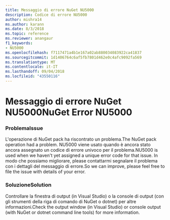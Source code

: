 ```yaml
---
title: Messaggio di errore NuGet NU5000
description: Codice di errore NU5000
author: mishra14
ms.author: karann
ms.date: 8/3/2018
ms.topic: reference
ms.reviewer: anangaur
f1_keywords:
- NU5000
ms.openlocfilehash: f7117471a4b1e167a02ab880034083922ca41837
ms.sourcegitcommit: 1d1406764c6af5fb7801d462e0c4afc9092fa569
ms.translationtype: MT
ms.contentlocale: it-IT
ms.lasthandoff: 09/04/2018
ms.locfileid: "43550116"
---
```

# <a name="nuget-error-nu5000"></a><span data-ttu-id="d6b89-103">Messaggio di errore NuGet NU5000</span><span class="sxs-lookup"><span data-stu-id="d6b89-103">NuGet Error NU5000</span></span>

### <a name="issue"></a><span data-ttu-id="d6b89-104">Problema</span><span class="sxs-lookup"><span data-stu-id="d6b89-104">Issue</span></span>

<span data-ttu-id="d6b89-105">L'operazione di NuGet pack ha riscontrato un problema.</span><span class="sxs-lookup"><span data-stu-id="d6b89-105">The NuGet pack operation had a problem.</span></span> <span data-ttu-id="d6b89-106">NU5000 viene usato quando è ancora stato ancora assegnato un codice di errore univoco per il problema.</span><span class="sxs-lookup"><span data-stu-id="d6b89-106">NU5000 is used when we haven't yet assigned a unique error code for that issue.</span></span> <span data-ttu-id="d6b89-107">In modo che possiamo migliorare, please contattarmi segnalare il problema con i dettagli del messaggio di errore.</span><span class="sxs-lookup"><span data-stu-id="d6b89-107">So we can improve, please feel free to file the issue with details of your error.</span></span>


### <a name="solution"></a><span data-ttu-id="d6b89-108">Soluzione</span><span class="sxs-lookup"><span data-stu-id="d6b89-108">Solution</span></span>

<span data-ttu-id="d6b89-109">Controllare la finestra di output (in Visual Studio) o la console di output (con gli strumenti della riga di comando di NuGet o dotnet) per altre informazioni.</span><span class="sxs-lookup"><span data-stu-id="d6b89-109">Check the output window (in Visual Studio) or console output (with NuGet or dotnet command line tools) for more information.</span></span>


